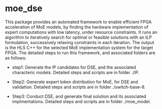 # moe_dse

This package provides an automated framework to enable efficient FPGA acceleration of MoE models, by finding the hardware implementation of expert computations with low latency, under resource constraints. It runs an algorithm to iteratively search for optimal or feasible solutions with an ILP formulation, successively relaxing constraints in each iteration. The output is the HLS C++ for the selected MoE implementation system for the target FPGA. The detailed steps to run this framework, and associated folders are as follows:

* step1: Generate the IP candidates for DSE, and the associated characteric models. Detailed steps and scripts are in folder ./IP.

* Step2: Generate expert token distribution for MoE, for DSE and validation. Detailed steps and scripts are in folder ./switch-base-8.

* Step3: Conduct DSE, and generate final solution and its associated implmentations. Detailed steps and scripts are in folder ./moe\_model.
